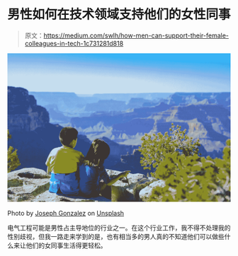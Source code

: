 # 男性如何在技术领域支持他们的女性同事

> 原文：<https://medium.com/swlh/how-men-can-support-their-female-colleagues-in-tech-1c731281d818>

![](img/7a0608e4dcc70faa60c885245fc360f8.png)

Photo by [Joseph Gonzalez](https://unsplash.com/photos/IJf8Mef_scE?utm_source=unsplash&utm_medium=referral&utm_content=creditCopyText) on [Unsplash](https://unsplash.com/?utm_source=unsplash&utm_medium=referral&utm_content=creditCopyText)

电气工程可能是男性占主导地位的行业之一。在这个行业工作，我不得不处理我的性别歧视，但我一路走来学到的是，也有相当多的男人真的不知道他们可以做些什么来让他们的女同事生活得更轻松。